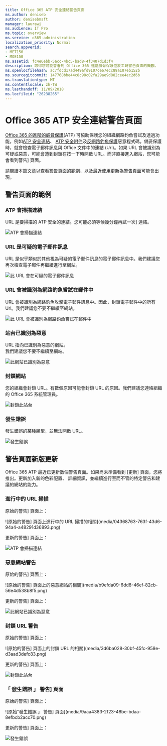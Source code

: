 ```yaml
---
title: Office 365 ATP 安全連結警告頁面
ms.author: deniseb
author: denisebmsft
manager: laurawi
ms.audience: IT Pro
ms.topic: overview
ms.service: o365-administration
localization_priority: Normal
search.appverid:
- MET150
- MOE150
ms.assetid: fc4e6ebb-5acc-4bc5-bad8-4f3407d1d3f4
description: 取得您可能會看到 Office 365 進階威脅保護位於工時警告頁面的概觀。
ms.openlocfilehash: ac7fdcd17ad449afd9107ce67ecc89a107eb152b
ms.sourcegitcommit: 147768bbe44c8c98c02fa29ae9d882cee4ec2d6b
ms.translationtype: MT
ms.contentlocale: zh-TW
ms.lasthandoff: 11/09/2018
ms.locfileid: "26238265"
---
```

# <a name="office-365-atp-safe-links-warning-pages"></a>Office 365 ATP 安全連結警告頁面

[Office 365 的進階的威脅保護](office-365-atp.md)(ATP) 可協助保護您的組織網路釣魚嘗試及透過功能，例如[ATP 安全連結](atp-safe-links.md)、 [ATP 安全附件](atp-safe-attachments.md)及[反網路釣魚保護](anti-phishing-protection.md)惡意程式碼。備妥保護時，就會檢查電子郵件訊息與 Office 文件中的連結 (Url)。如果 URL 會被識別為可疑或惡意，可能會遭到封鎖在按一下時開啟 URL。而非直接進入網站，您可能會看到警告] 頁面。 
  
請閱讀本篇文章以查看[警告頁面的範例](atp-safe-links-warning-pages.md#examples)，以及[最近使用更新為警告頁面](atp-safe-links-warning-pages.md#updates)可能會出現。
  
## <a name="examples-of-warning-pages"></a>警告頁面的範例

### <a name="atp-is-scanning-the-link"></a>ATP 會掃描連結

URL 是要掃描的 ATP 安全的連結。您可能必須等候幾分鐘再試一次] 連結。

![ATP 會掃描連結](media/ee8dd5ed-6b91-4248-b054-12b719e8d0ed.png)

### <a name="a-url-is-in-a-suspicious-email-message"></a>URL 是可疑的電子郵件訊息

URL 是似乎類似於其他視為可疑的電子郵件訊息的電子郵件訊息中。我們建議您再次檢查電子郵件再繼續進行至網站。

![此 URL 會在可疑的電子郵件訊息](media/33f57923-23e3-4b0f-838b-6ad589ba897b.png)

### <a name="a-url-is-in-a-message-identified-as-a-phishing-attempt"></a>URL 會被識別為網路釣魚嘗試在郵件中

URL 會被識別為網路釣魚攻擊電子郵件訊息中。因此，封鎖電子郵件中的所有 Url。我們建議您不要不繼續至網站。

![此 URL 會被識別為網路釣魚嘗試在郵件中](media/6e544a28-0604-4821-aba6-d5a57bb917e5.png)

### <a name="a-site-has-been-identified-as-malicious"></a>站台已識別為惡意

URL 指向已識別為惡意的網站。  <br/> 我們建議您不要不繼續至網站。

![此網站已識別為惡意](media/058883c8-23f0-4672-9c1c-66b084796177.png)

### <a name="a-site-is-blocked"></a>封鎖網站

您的組織會封鎖 URL。有數個原因可能會封鎖 URL 的原因。我們建議您連絡組織的 Office 365 系統管理員。

![封鎖此站台](media/6b4bda2d-a1e6-419e-8b10-588e83c3af3f.png)

### <a name="an-error-has-occurred"></a>發生錯誤

發生錯誤的某種類型，並無法開啟 URL。

![發生錯誤](media/2f7465a4-1cf4-4c1c-b7d4-3c07e4b795b4.png)

## <a name="recent-updates-to-warning-pages"></a>警告頁面新版更新

Office 365 ATP 最近已更新數個警告頁面。如果尚未準備看到 [更新] 頁面，您將推出。更新加入新的色彩配置、 詳細資訊，並繼續進行至而不管的特定警告和建議的網站的能力。

### <a name="url-scan-in-progress"></a>進行中的 URL 掃描

原始的警告] 頁面上：

![原始的警告] 頁面上進行中的 URL 掃描的相關](media/04368763-763f-43d6-94a4-a48291d36893.png)

更新的警告] 頁面上：

![ATP 會掃描連結](media/ee8dd5ed-6b91-4248-b054-12b719e8d0ed.png)

### <a name="malicious-site-warning"></a>惡意網站警告

原始的警告] 頁面上：

![原始的警告] 頁面上的惡意網站的相關](media/b9efda09-6dd8-46ef-82cb-56e4d538b8f5.png)

更新的警告] 頁面上：

![此網站已識別為惡意](media/058883c8-23f0-4672-9c1c-66b084796177.png)

### <a name="blocked-url-warning"></a>封鎖 URL 警告

原始的警告] 頁面上：

![原始的警告] 頁面上的封鎖 URL 的相關](media/3d6ba028-30bf-45fc-958e-d3aad3defc83.png)

更新的警告] 頁面上：

![封鎖此站台](media/6b4bda2d-a1e6-419e-8b10-588e83c3af3f.png)

### <a name="error-occurred-warning-page"></a>「 發生錯誤 」 警告] 頁面

原始的警告] 頁面上：

![原始"發生錯誤 」 警告] 頁面](media/9aaa4383-2f23-48be-bdaa-8efbcb2acc70.png)

更新的警告] 頁面上：

![發生錯誤](media/2f7465a4-1cf4-4c1c-b7d4-3c07e4b795b4.png)
   

